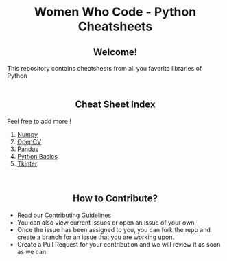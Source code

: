 <h1 align=center> Women Who Code - Python Cheatsheets </h2>

<h2 align=center> Welcome! </h2>

This repository contains cheatsheets from all you favorite libraries of Python
<br><br>

<h2 align=center> Cheat Sheet Index </h2>

Feel free to add more !

1. [Numpy](numpy)
2. [OpenCV](opencv)
3. [Pandas](pandas)
4. [Python Basics](python-basics)
5. [Tkinter](tkinter)

<br>

<h2 align=center> How to Contribute? </h2>  

- Read our [Contributing Guidelines](contributing-guidelines.md)
- You can also view current issues or open an issue of your own
- Once the issue has been assigned to you, you can fork the repo and create a branch for an issue that you are working upon.
- Create a Pull Request for your contribution and we will review it as soon as we can.
